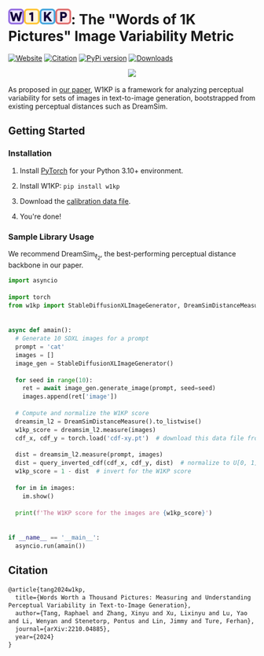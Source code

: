 # <img src="icon-banner.svg" height="32" style="position: relative; margin-top: 15px;"/>: The "Words of 1K Pictures" Image Variability Metric
[![Website](https://img.shields.io/badge/Website-online-green.svg)](http://w1kp.com) [![Citation](https://img.shields.io/badge/Citation-arXiv-orange.svg)](https://gist.github.com/daemon/639de6fea584d7df1a62f04a2ea0cdad) [![PyPi version](https://badgen.net/pypi/v/w1kp?color=blue)](https://pypi.org/project/w1kp) [![Downloads](https://static.pepy.tech/badge/w1kp)](https://pepy.tech/project/w1kp)

<p align="center">
  <img src="https://github.com/castorini/w1kp/assets/6188572/4f4c2ad2-2716-43aa-9119-41b4c7d85465"/>
</p>

As proposed in [our paper](), W1KP is a framework for analyzing perceptual variability for sets of images in text-to-image generation, bootstrapped from existing perceptual distances such as DreamSim.

## Getting Started

### Installation
1. Install [PyTorch](https://pytorch.org) for your Python 3.10+ environment.

2. Install W1KP: `pip install w1kp`

3. Download the [calibration data file](cdf-xy.pt).

4. You're done!

### Sample Library Usage

We recommend $\text{DreamSim}_{\ell_2}$, the best-performing perceptual distance backbone in our paper.
```python
import asyncio

import torch
from w1kp import StableDiffusionXLImageGenerator, DreamSimDistanceMeasure, query_inverted_cdf


async def amain():
  # Generate 10 SDXL images for a prompt
  prompt = 'cat'
  images = []
  image_gen = StableDiffusionXLImageGenerator()

  for seed in range(10):
    ret = await image_gen.generate_image(prompt, seed=seed)
    images.append(ret['image'])

  # Compute and normalize the W1KP score
  dreamsim_l2 = DreamSimDistanceMeasure().to_listwise()
  w1kp_score = dreamsim_l2.measure(images)
  cdf_x, cdf_y = torch.load('cdf-xy.pt')  # download this data file from the repo

  dist = dreamsim_l2.measure(prompt, images)
  dist = query_inverted_cdf(cdf_x, cdf_y, dist)  # normalize to U[0, 1]
  w1kp_score = 1 - dist  # invert for the W1KP score

  for im in images:
    im.show()

  print(f'The W1KP score for the images are {w1kp_score}')
  

if __name__ == '__main__':
  asyncio.run(amain())
```

## Citation
```
@article{tang2024w1kp,
  title={Words Worth a Thousand Pictures: Measuring and Understanding Perceptual Variability in Text-to-Image Generation},
  author={Tang, Raphael and Zhang, Xinyu and Xu, Lixinyu and Lu, Yao and Li, Wenyan and Stenetorp, Pontus and Lin, Jimmy and Ture, Ferhan},
  journal={arXiv:2210.04885},
  year={2024}
}
```
